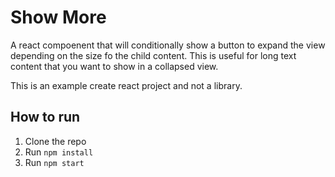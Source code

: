 # Show More

A react compoenent that will conditionally show a button to expand the view depending on the size fo the child content. This is useful for long text content that you want to show in a collapsed view.

This is an example create react project and not a library. 

## How to run

1. Clone the repo
2. Run `npm install`
3. Run `npm start`

